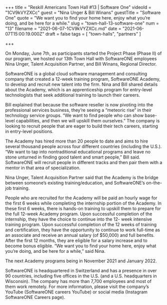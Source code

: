 +++
title = "Reskill Americans Town Hall #13 | Software One"
videoId = "1CV9kVYZXCc"
guest = "Nina Unger & Bill Winans"
guestTitle = "Software One"
quote = "We want you to find your home here, enjoy what you’re doing, and be here for a while."
slug = "town-hall-13-software-one"
num = "13"
filename = "2021-06-07-1CV9kVYZXCc.md"
date = "2021-06-07T15:00:19.000Z"
draft = false
tags = [ "town-halls", "partners" ]

+++

On Monday, June 7th, as participants started the Project Phase (Phase II) of our program, we hosted our 13th Town Hall with SoftwareONE employees Nina Unger, Talent Acquisition Partner, and Bill Winans, Regional Director.    

SoftwareONE is a global cloud software management and consulting company that created a 12-week training program, SoftwareONE Academy, to develop and recruit new talent into the firm. Nina and Bill shared details about the Academy, which is an apprenticeship program for entry-level technologists that seek additional training to launch their careers.   

Bill explained that because the software reseller is now pivoting into the professional services business, they’re seeing a “meteoric rise” in their technology service groups. “We want to find people  who can show base-level capabilities, and then we will upskill them ourselves.” The company is looking to recruit people that are eager to build their tech careers, starting in entry-level positions.   

The Academy has hired more than 20 people to date and aims to hire several thousand people across four different countries (including the U.S.). “We want to tap into nontraditional educational programs and leave no stone unturned in finding good talent and smart people,” Bill said. SoftwareONE will recruit people in different tracks and then pair them with a mentor in that area of specialization.  

Nina Unger, Talent Acquisition Partner said that the Academy is the bridge between someone’s existing training/education, and SoftwareONE’s on-the-job training.   

  

People who are recruited for the Academy will be paid an hourly wage for the first 6 weeks while completing the internship portion of the Academy.  In these first 6 weeks, there is hands-on training to upskill them to prepare for the full 12-week Academy program. Upon successful completion of the internship, they have the choice to continue into the 12- week intensive training program. Upon successful completion of the 12 weeks of training and certification, they have the opportunity to continue to work full-time as an associate and receive an annual salary (of $50,000) and full benefits.  After the first 12 months, they are eligible for a salary increase and to become bonus eligible. “We want you to find your home here, enjoy what you’re doing, and be here for a while,” said Nina.  

The next Academy programs being in November 2021 and January 2022.   

SoftwareONE is headquartered in Switzerland and has a presence in over 90 countries, including five offices in the U.S. (and a U.S. headquarters in Wisconsin). The company has more than 7,700 employees and most of them work remotely. For more information, please visit the company’s YouTube (SoftwareONE careers YouTube) or social media (Instagram SoftwareONE Careers page).
